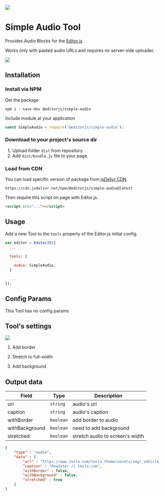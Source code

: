 ![](https://badgen.net/badge/Editor.js/v2.0/blue)

# Simple Audio Tool

Provides Audio Blocks for the [Editor.js](https://editorjs.io).

Works only with pasted audio URLs and requires no server-side uploader.

![](assets/audio-uploading.gif)

## Installation

### Install via NPM

Get the package

```shell
npm i --save-dev @editorjs/simple-audio
```

Include module at your application

```javascript
const SimpleAudio = require('@editorjs/simple-audio');
```

### Download to your project's source dir

1. Upload folder `dist` from repository
2. Add `dist/bundle.js` file to your page.

### Load from CDN

You can load specific version of package from [jsDelivr CDN](https://www.jsdelivr.com/package/npm/@editorjs/simple-audio).

`https://cdn.jsdelivr.net/npm/@editorjs/simple-audio@latest`

Then require this script on page with Editor.js.

```html
<script src="..."></script>
```

## Usage

Add a new Tool to the `tools` property of the Editor.js initial config.

```javascript
var editor = EditorJS({
  ...

  tools: {
    ...
    audio: SimpleAudio,
  }

  ...
});
```

## Config Params

This Tool has no config params

## Tool's settings

![](https://capella.pics/c74cdeec-3405-48ac-a960-f784188cf9b4.jpg)

1. Add border

2. Stretch to full-width

3. Add background

## Output data

| Field          | Type      | Description                     |
| -------------- | --------- | ------------------------------- |
| url            | `string`  | audio's url                     |
| caption        | `string`  | audio's caption                 |
| withBorder     | `boolean` | add border to audio             |
| withBackground | `boolean` | need to add background          |
| stretched      | `boolean` | stretch audio to screen's width |


```json
{
    "type" : "audio",
    "data" : {
        "url" : "https://www.tesla.com/tesla_theme/assets/img/_vehicle_redesign/roadster_and_semi/roadster/hero.jpg",
        "caption" : "Roadster // tesla.com",
        "withBorder" : false,
        "withBackground" : false,
        "stretched" : true
    }
}
```
